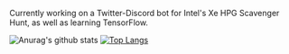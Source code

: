 Currently working on a Twitter-Discord bot for Intel's Xe HPG Scavenger Hunt, as well as learning TensorFlow.

![Anurag's github stats](https://github-readme-stats.vercel.app/api?username=colinhehn&hide=stars,issues&theme=radical)
[![Top Langs](https://github-readme-stats.vercel.app/api/top-langs/?username=colinhehn&theme=radical&layout=compact)](https://github.com/anuraghazra/github-readme-stats)
